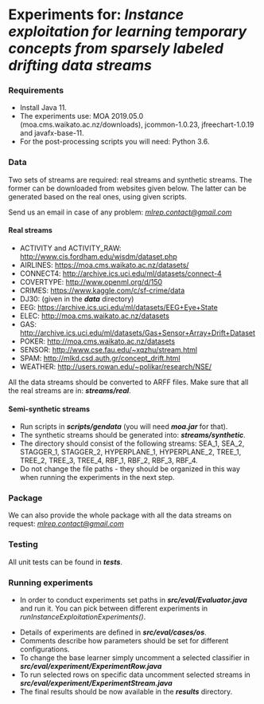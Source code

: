 # Experiments for: *Instance exploitation for learning temporary concepts from sparsely labeled drifting data streams*

### Requirements

* Install Java 11.
* The experiments use: MOA 2019.05.0 (moa.cms.waikato.ac.nz/downloads), jcommon-1.0.23, jfreechart-1.0.19 and javafx-base-11.
* For the post-processing scripts you will need: Python 3.6.

### Data

Two sets of streams are required: real streams and synthetic streams. The former can be downloaded from websites given below. The latter can be generated based on the real ones, using given scripts. 

Send us an email in case of any problem: *mlrep.contact@gmail.com*

#### Real streams

* ACTIVITY and ACTIVITY_RAW: http://www.cis.fordham.edu/wisdm/dataset.php
* AIRLINES: https://moa.cms.waikato.ac.nz/datasets/
* CONNECT4: http://archive.ics.uci.edu/ml/datasets/connect-4
* COVERTYPE: http://www.openml.org/d/150
* CRIMES: https://www.kaggle.com/c/sf-crime/data
* DJ30: (given in the ***data*** directory)
* EEG: https://archive.ics.uci.edu/ml/datasets/EEG+Eye+State
* ELEC: http://moa.cms.waikato.ac.nz/datasets
* GAS: http://archive.ics.uci.edu/ml/datasets/Gas+Sensor+Array+Drift+Dataset
* POKER: http://moa.cms.waikato.ac.nz/datasets
* SENSOR: http://www.cse.fau.edu/~xqzhu/stream.html
* SPAM: http://mlkd.csd.auth.gr/concept_drift.html
* WEATHER: http://users.rowan.edu/~polikar/research/NSE/

All the data streams should be converted to ARFF files. Make sure that all the real streams are in: ***streams/real***.

#### Semi-synthetic streams

* Run scripts in ***scripts/gendata*** (you will need ***moa.jar*** for that).
* The synthetic streams should be generated into: ***streams/synthetic***.
* The directory should consist of the following streams: SEA_1, SEA_2, STAGGER_1, STAGGER_2, HYPERPLANE_1, HYPERPLANE_2, TREE_1, TREE_2, TREE_3, TREE_4, RBF_1, RBF_2, RBF_3, RBF_4.
* Do not change the file paths - they should be organized in this way when running the experiments in the next step.

### Package

We can also provide the whole package with all the data streams on request: *mlrep.contact@gmail.com*

### Testing
All unit tests can be found in ***tests***.

### Running experiments
- In order to conduct experiments set paths in ***src/eval/Evaluator.java*** and run it. You can pick between different experiments in *runInstanceExploitationExperiments()*.
* Details of experiments are defined in ***src/eval/cases/os***. 
* Comments describe how parameters should be set for different configurations. 
* To change the base learner simply uncomment a selected classifier in ***src/eval/experiment/ExperimentRow.java***
* To run selected rows on specific data uncomment selected streams in ***src/eval/experiment/ExperimentStream.java***
* The final results should be now available in the ***results*** directory.
